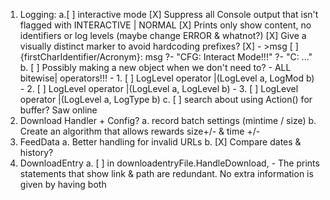 ﻿1. Logging:
	a.[ ] interactive mode
		[X] Suppress all Console output that isn't flagged with INTERACTIVE | NORMAL
		[X] Prints only show content, no identifiers or log levels (maybe change ERROR & whatnot?)
		[X] Give a visually distinct marker to avoid hardcoding prefixes?
			[X] - >msg
		[ ] {firstCharIdentifier/Acronym}: msg
			?- "CFG: Interact Mode!!!"
			?- "C: ..."
	b. [ ] Possibly making a new object when we don't need to?
		- ALL bitewise| operators!!!
		- 1. [ ] LogLevel operator |(LogLevel a, LogMod b)
		- 2. [ ] LogLevel operator |(LogLevel a, LogLevel b)
		- 3. [ ] LogLevel operator |(LogLevel a, LogType b)
	c. [ ] search about using Action<Log>() for buffer? Saw online
2. Download Handler + Config?
	a. record batch settings (mintime / size)
	b. Create an algorithm that allows rewards size+/- & time +/-
3. FeedData
	a. Better handling for invalid URLs
	b. [X] Compare dates & history?
4. DownloadEntry
	a. [ ] in downloadentryFile.HandleDownload,
		- The prints statements that show link & path are redundant. No extra information is given by having both